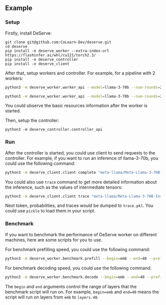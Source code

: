 ## Example

### Setup

Firstly, install DeServe: 

```
git clone git@github.com:CoLearn-Dev/deserve.git
cd deserve 
pip install -e deserve_worker --extra-index-url https://flashinfer.ai/whl/cu121/torch2.3/
pip install -e deserve_controller
pip install -e deserve_client
```

After that, setup workers and controller. For example, for a pipeline with 2 workers: 

```bash 
python3 -m deserve_worker.worker_api --model=llama-3-70b --num-rounds=2 --layer-begin=emb --layer-end=40 --batch-size=48 --port=8080 --controller-url=http://localhost:19000 --next-worker-url=http://localhost:8081
```

```bash 
python3 -m deserve_worker.worker_api --model=llama-3-70b --num-rounds=2 --layer-begin=40 --layer-end=output --batch-size=48 --port=8081 --controller-url=http://localhost:19000 --next-worker-url=http://localhost:8080
```

You could observe the basic resources information after the worker is started.

Then, setup the controller: 
```
python3 -m deserve_controller.controller_api
```

### Run

After the controller is started, you could use client to send requests to the controller. For example, if you want to run an inference of llama-3-70b, you could use the following command: 

```bash 
python3 -m deserve_client.client complete "meta-llama/Meta-Llama-3-70B-Instruct" "What's the capital of France?"
```

You could also use `trace` command to get more detailed information about the inference, such as the values of intermediate tensors: 

```bash 
python3 -m deserve_client.client trace "meta-llama/Meta-Llama-3-70B-Instruct" "What's the capital of France?" trace.pkl
```

Next token, probabilities, and traces would be dumped to `trace.pkl`. You could use `pickle` to load them in your script.

### Benchmark 

If you want to benchmark the performance of DeServe worker on different machines, here are some scripts for you to use. 

For benchmark prefilling speed, you could use the following command: 

```bash
python3 -m deserve_worker.benchmark.prefill --begin=emb --end=40 --prefix=256 --bsz=16
```

For benchmark decoding speed, you could use the following command: 

```bash
python3 -m deserve_worker.benchmark.decode --begin=emb --end=40 --prefix=128 --bsz=64
```

The `begin` and `end` arguments control the range of layers that the benchmark script will run on. For example, `begin=emb` and `end=40` means the script will run on layers from `emb` to `layers.40`. 